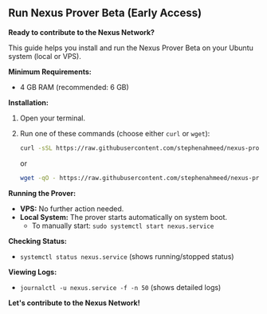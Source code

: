 ## Run Nexus Prover Beta (Early Access)

**Ready to contribute to the Nexus Network?** 

This guide helps you install and run the Nexus Prover Beta on your Ubuntu system (local or VPS).

**Minimum Requirements:**

* 4 GB RAM (recommended: 6 GB)

**Installation:**

1. Open your terminal.
2. Run one of these commands (choose either `curl` or `wget`):

   ```bash
   curl -sSL https://raw.githubusercontent.com/stephenahmeed/nexus-prover/main/nexus.sh | bash
   ```

   or

   ```bash
   wget -qO - https://raw.githubusercontent.com/stephenahmeed/nexus-prover/main/nexus.sh | bash
   ```

**Running the Prover:**

* **VPS:** No further action needed.
* **Local System:** The prover starts automatically on system boot. 
   * To manually start: `sudo systemctl start nexus.service`

**Checking Status:**

* `systemctl status nexus.service` (shows running/stopped status)

**Viewing Logs:**

* `journalctl -u nexus.service -f -n 50` (shows detailed logs)

**Let's contribute to the Nexus Network!**
